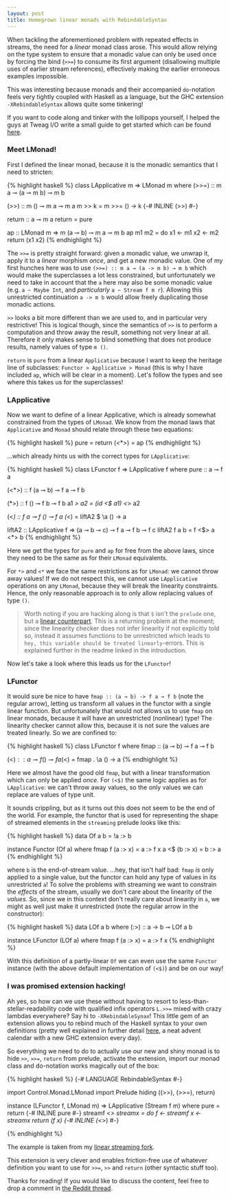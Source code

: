 ```yaml
---
layout: post
title: Homegrown linear monads with RebindableSyntax
---
```


When tackling the aforementioned problem with repeated effects in
streams, the need for a _linear_ monad class arose. This would allow relying
on the type system to ensure that a monadic value can only be used once by
forcing the bind (`>>=`) to consume its first argument (disallowing multiple
uses of earlier stream references), effectively making the earlier erroneous
examples impossible.

This was interesting because monads and their accompanied `do`-notation feels
very tightly coupled with Haskell as a language, but the GHC extension
`-XRebindableSyntax` allows quite some tinkering!

If you want to code along and tinker with the lollipops yourself, I helped
the guys at Tweag I/O write a small guide to get started which can be found
[here](https://github.com/tweag/ghc/blob/linear-types/README.md).


### Meet LMonad!
First I defined the linear monad, because it is the monadic semantics that I
need to stricten:

{% highlight haskell %}
class LApplicative m => LMonad m where
  (>>=) :: m a ⊸ (a ⊸ m b) ⊸ m b

  (>>) :: m () ⊸ m a ⊸ m a
  m >> k = m >>= \() -> k
  {-# INLINE (>>) #-}

  return :: a ⊸ m a
  return = pure

ap :: LMonad m => m (a ⊸ b) ⊸ m a ⊸ m b
ap m1 m2 = do
  x1 <- m1
  x2 <- m2
  return (x1 x2)
{% endhighlight %}

The `>>=` is pretty straight forward: given a monadic value, we unwrap it,
apply it to a _linear_ morphism _once_, and get a new monadic value. One of my
first hunches here was to use `(>>=) :: m a ⊸ (a -> m b) ⊸ m b` which would
make the superclasses a lot less constrained, but unfortunately we need to
take in account that the `a` here may also be some monadic value
(e.g. `a ~ Maybe Int`, and *particularly* `a ~ Stream f m r`). Allowing this
unrestricted continuation `a -> m b` would allow freely duplicating those
monadic actions.

`>>` looks a bit more different than we are used to, and in particular very
restrictive! This is logical though, since the semantics of `>>` is to perform
a computation and throw away the result, something not very linear at all.
Therefore it only makes sense to blind something that does not produce
results, namely values of type `m ()`.

`return` is `pure` from a linear `Applicative` because I want to keep the
heritage line of subclasses: `Functor > Applicative > Monad` (this is why I
have included `ap`, which will be clear in a moment). Let's follow the types
and see where this takes us for the superclasses!


### LApplicative
Now we want to define of a linear Applicative, which is already somewhat
constrained from the types of `LMonad`. We know from the monad laws that
`Applicative` and `Monad` should relate through these two equations:

{% highlight haskell %}
pure  = return
(<*>) = ap
{% endhighlight %}

...which already hints us with the correct types for `LApplicative`:

{% highlight haskell %}
class LFunctor f => LApplicative f where
  pure :: a ⊸ f a

  (<*>) :: f (a ⊸ b) ⊸ f a ⊸ f b

  (*>) :: f () ⊸ f b ⊸ f b
  a1 *> a2 = (id <$ a1) <*> a2

  (<*) :: f a ⊸ f () ⊸ f a
  (<*) = liftA2 $ \a () -> a

  liftA2 :: LApplicative f => (a ⊸ b ⊸ c) ⊸ f a ⊸ f b ⊸ f c
  liftA2 f a b = f <$> a <*> b
{% endhighlight %}

Here we get the types for `pure` and `ap` for free from the above laws,
since they need to be the same as for their `LMonad` equivalents.

For `*>` and `<*` we face the same restrictions as for `LMonad`: we cannot
throw away values! If we do not respect this, we cannot use `LApplicative`
operations on any `LMonad`, because they will break the linearity constraints.
Hence, the only reasonable approach is to only allow replacing values of type
`()`.

> Worth noting if you are hacking along is that `$` isn't the `prelude` one,
> but a [linear counterpart](https://github.com/m0ar/safe-streaming/blob/master/src/Data/Linear.hs).
> This is a returning problem at the moment; since the linearity checker does
> not infer linearity if not explicitly told so, instead it assumes functions
> to be unrestricted which leads to
> `hey, this variable should be treated linearly`-errors. This is explained
> further in the readme linked in the introduction.

Now let's take a look where this leads us for the `LFunctor`!


### LFunctor
It would sure be nice to have `fmap :: (a ⊸ b) -> f a ⊸ f b` (note the regular
arrow), letting us transform all values in the functor with a single linear
function. But unfortunately that would not allows us to use `fmap` on linear
monads, because it will have an unrestricted (nonlinear) type! The linearity
checker cannot allow this, because it is not sure the values are treated
linearly. So we are confined to:

{% highlight haskell %}
class LFunctor f where
  fmap :: (a ⊸ b) ⊸ f a ⊸ f b

  (<$) :: a ⊸ f () ⊸ f a
  (<$) = fmap . \a () -> a
{% endhighlight %}

Here we almost have the good old `fmap`, but with a linear transformation
which can only be applied _once_. For `(<$)` the same logic applies as for
`LApplicative`: we can't throw away values, so the only values we can replace
are values of type unit.

It sounds crippling, but as it turns out this does not seem to be the end of
the world. For example, the functor that is used for representing the shape of
streamed elements in the `streaming` prelude looks like this:

{% highlight haskell %}
data Of a b = !a :> b

instance Functor (Of a) where
  fmap f (a :> x) = a :> f x
  a <$ (b :> x)   = b :> a
{% endhighlight %}

where `b` is the end-of-stream value. ...hey, that isn't half bad: `fmap` _is_
only applied to a single value, but the functor can hold any type of values in
its unrestricted `a`! To solve the problems with streaming we want to
constrain the _effects_ of the stream, usually we don't care about the
linearity of the _values_. So, since we in this context don't really care
about linearity in `a`, we might as well just make it unrestricted (note the
regular arrow in the constructor):

{% highlight haskell %}
data LOf a b where (:>) :: a -> b ⊸ LOf a b

instance LFunctor (LOf a) where
  fmap f (a :> x) = a :> f x
{% endhighlight %}

With this definition of a partly-linear `Of` we can even use the same
`Functor` instance (with the above default implementation of `(<$)`) and be
on our way!


### I was promised extension hacking!
Ah yes, so how can we use these without having to resort to
less-than-stellar-readability code with qualified infix operators `L.>>=`
mixed with crazy lambdas everywhere? Say hi to `-XRebindableSynax`! This
little gem of an extension allows you to rebind much of the Haskell syntax
to your own definitions (pretty well explained in further detail
[here](https://ocharles.org.uk/blog/guest-posts/2014-12-06-rebindable-syntax.html),
a neat advent calendar with a new GHC extension every day).

So everything we need to do to actually use our new and shiny monad is to hide
`>>`, `>>=`, `return` from prelude, activate the extension, import
our monad class and do-notation works magically out of the box:

{% highlight haskell %}
{-# LANGUAGE RebindableSyntax #-}

import Control.Monad.LMonad
import Prelude hiding ((>>), (>>=), return)

instance (LFunctor f, LMonad m) => LApplicative (Stream f m) where
  pure = return
  {-# INLINE pure #-}
  streamf <*> streamx = do
    f <- streamf
    x <- streamx
    return (f x)
  {-# INLINE (<*>) #-}

{% endhighlight %}

The example is taken from my [linear streaming fork](https://github.com/m0ar/safe-streaming/blob/master/src/Streaming/Internal.hs).

This extension is very clever and enables friction-free use of whatever
definition you want to use for `>>=`, `>>` and `return` (other syntactic
stuff too).



Thanks for reading! If you would like to discuss the content, feel free to
drop a comment in [the Reddit thread](https://www.reddit.com/r/haskell/comments/6ogscm/homegrown_linear_monads_with_rebindablesyntax/).
